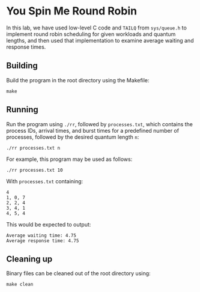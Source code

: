 # You Spin Me Round Robin

In this lab, we have used low-level C code and `TAILQ` from `sys/queue.h` to implement round robin scheduling for given workloads and quantum lengths, and then used that implementation to examine average waiting and response times.

## Building

Build the program in the root directory using the Makefile:

```
make
```

## Running

Run the program using `./rr`, followed by `processes.txt`, which contains the process IDs, arrival times, and burst times for a predefined number of processes, followed by the desired quantum length `n`:

```
./rr processes.txt n
```

For example, this program may be used as follows:

```
./rr processes.txt 10
```

With `processes.txt` containing:

```
4
1, 0, 7
2, 2, 4
3, 4, 1
4, 5, 4
```

This would be expected to output:

```
Average waiting time: 4.75
Average response time: 4.75
```

## Cleaning up

Binary files can be cleaned out of the root directory using:

```
make clean
```

